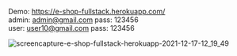 Demo: https://e-shop-fullstack.herokuapp.com/ <br>
admin: admin@gmail.com pass: 123456 <br>
user: user10@gmail.com pass: 123456 <br>


![screencapture-e-shop-fullstack-herokuapp-2021-12-17-12_19_49](https://user-images.githubusercontent.com/76748668/146498706-15a9c63c-1eab-4e42-b5ee-ac6d6138d1a2.png)
